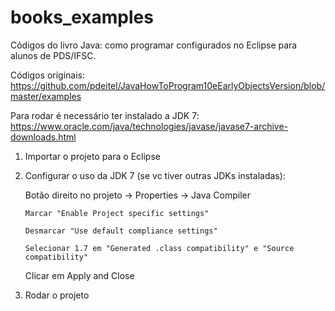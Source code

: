 # books_examples
 Códigos do livro Java: como programar configurados no  Eclipse para alunos de PDS/IFSC.
 
 Códigos originais: https://github.com/pdeitel/JavaHowToProgram10eEarlyObjectsVersion/blob/master/examples
 
 Para rodar é necessário ter instalado a JDK 7: https://www.oracle.com/java/technologies/javase/javase7-archive-downloads.html
 
 1. Importar o projeto para o Eclipse
 2. Configurar o uso da JDK 7 (se vc tiver outras JDKs instaladas): 
    
    Botão direito no projeto -> Properties -> Java Compiler
       
        Marcar "Enable Project specific settings"
       
        Desmarcar "Use default compliance settings"
       
        Selecionar 1.7 em "Generated .class compatibility" e "Source compatibility"
    
    Clicar em Apply and Close
    
 3. Rodar o projeto

